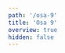 ```yaml
---
path: '/osa-9'
title: 'Osa 9'
overview: true
hidden: false
---
```


<pages-in-this-section></pages-in-this-section>

<exercises-in-this-section></exercises-in-this-section>
